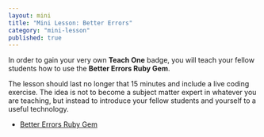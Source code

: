 ```yaml
---
layout: mini
title: "Mini Lesson: Better Errors"
category: "mini-lesson"
published: true
---
```


In order to gain your very own **Teach One** badge, you will teach your fellow students how to use the **Better Errors Ruby Gem**. 

The lesson should last no longer that 15 minutes and include a live coding exercise.  The idea is not to become a subject matter expert in whatever you are teaching, but instead to introduce your fellow students and yourself to a useful technology.

* [Better Errors Ruby Gem](https://github.com/charliesome/better_errors)